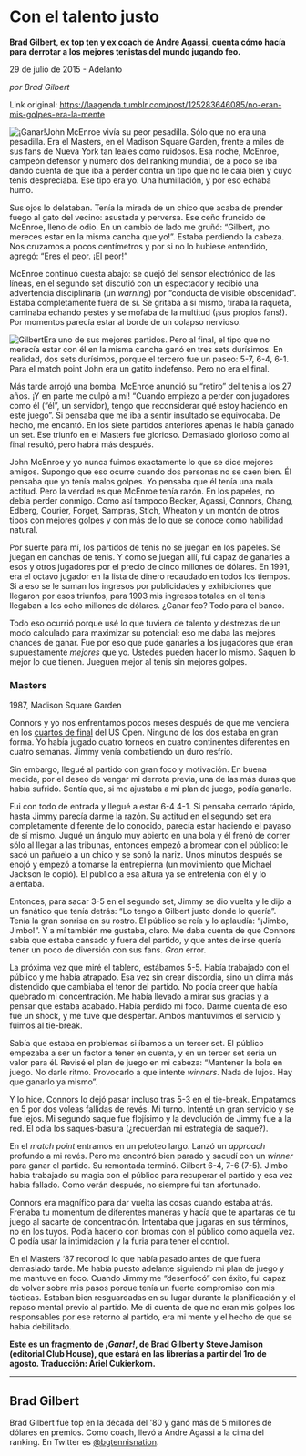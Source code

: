 # Con el talento justo

**Brad Gilbert, ex top ten y ex coach de Andre Agassi, cuenta cómo hacía para derrotar a los mejores tenistas del mundo jugando feo.**

29 de julio de 2015 - Adelanto

_por Brad Gilbert_

Link original: https://laagenda.tumblr.com/post/125283646085/no-eran-mis-golpes-era-la-mente

![¡Ganar!](https://64.media.tumblr.com/36e08e328b1b29c7c2282062823eb18e/tumblr_inline_pjzo2zh8WA1t6q87u_500.jpg)John
McEnroe vivía su peor pesadilla. Sólo que no era una pesadilla. Era
el Masters, en el Madison Square Garden, frente a miles de sus fans
de Nueva York tan leales como ruidosos. Esa noche, McEnroe, campeón
defensor y número dos del ranking mundial, de a poco se iba dando
cuenta de que iba a perder contra un tipo que no le caía bien y cuyo
tenis despreciaba. Ese tipo era yo. Una humillación, y por eso
echaba humo.  


Sus
ojos lo delataban. Tenía la mirada de un chico que acaba de prender
fuego al gato del vecino: asustada y perversa. Ese ceño fruncido de
McEnroe, lleno de odio. En un cambio de lado me gruñó: “Gilbert,
¡no mereces estar en la misma cancha que yo!”. Estaba perdiendo la
cabeza. Nos cruzamos a pocos centímetros y por si no lo hubiese
entendido, agregó: “Eres el peor. ¡El peor!”

McEnroe
continuó cuesta abajo: se quejó del sensor electrónico de las
líneas, en el segundo set discutió con un espectador y recibió una
advertencia disciplinaria (un *warning*) por “conducta de visible
obscenidad”. Estaba completamente fuera de sí. Se gritaba a sí
mismo, tiraba la raqueta, caminaba echando pestes y se mofaba de la
multitud (¡sus propios fans!). Por momentos parecía estar al borde
de un colapso nervioso.

![Gilbert](https://64.media.tumblr.com/9f526f3464d45f18efca248f4e32b36b/tumblr_inline_pjzo2zSfGt1t6q87u_250.jpg)Era
uno de sus mejores partidos. Pero al final, el tipo que no merecía
estar con él en la misma cancha ganó en tres sets durísimos. En
realidad, dos sets durísimos, porque el tercero fue un paseo: 5-7,
6-4, 6-1. Para el match point John era un gatito indefenso. Pero no
era el final.

Más
tarde arrojó una bomba. McEnroe anunció su “retiro” del tenis a
los 27 años. ¡Y en parte me culpó a mí! “Cuando empiezo a
perder con jugadores como él (“él”, un servidor), tengo que
reconsiderar qué estoy haciendo en este juego”. Si pensaba que me
iba a sentir insultado se equivocaba. De hecho, me encantó. En los
siete partidos anteriores apenas le había ganado un set. Ese triunfo
en el Masters fue glorioso. Demasiado glorioso como al final resultó,
pero habrá más después.

John
McEnroe y yo nunca fuimos exactamente lo que se dice mejores amigos.
Supongo que eso ocurre cuando dos personas no se caen bien. Él
pensaba que yo tenía malos golpes. Yo pensaba que él tenía una
mala actitud. Pero la verdad es que McEnroe tenía razón. En los
papeles, no debía perder conmigo. Como así tampoco Becker, Agassi,
Connors, Chang, Edberg, Courier, Forget, Sampras, Stich, Wheaton y un
montón de otros tipos con mejores golpes y con más de lo que se
conoce como habilidad natural.

Por
suerte para mí, los partidos de tenis no se juegan en los papeles.
Se juegan en canchas de tenis. Y como se juegan allí, fui capaz de
ganarles a esos y otros jugadores por el precio de cinco millones de
dólares. En 1991, era el octavo jugador en la lista de dinero
recaudado en todos los tiempos. Si a eso se le suman los ingresos por
publicidades y exhibiciones que llegaron por esos triunfos, para 1993
mis ingresos totales en el tenis llegaban a los ocho millones de
dólares. ¿Ganar feo? Todo para el banco. 


Todo
eso ocurrió porque usé lo que tuviera de talento y destrezas de un
modo calculado para maximizar su potencial: eso me daba las mejores
chances de ganar. Fue por eso que pude ganarles a los jugadores que
eran supuestamente *mejores*
que yo. Ustedes pueden hacer lo mismo. Saquen lo mejor lo que tienen.
Jueguen mejor al tenis sin mejores golpes.

### Masters
 1987, Madison Square Garden

Connors
y yo nos enfrentamos pocos meses después de que me venciera en los
[cuartos de final](https://www.youtube.com/watch?v=kOMjKSUkSTk) del US Open. Ninguno de los dos estaba en gran
forma. Yo había jugado cuatro torneos en cuatro continentes
diferentes en cuatro semanas. Jimmy venía combatiendo un duro
resfrío.

Sin
embargo, llegué al partido con gran foco y motivación. En buena
medida, por el deseo de vengar mi derrota previa, una de las más
duras que había sufrido. Sentía que, si me ajustaba a mi plan de
juego, podía ganarle. 


Fui
con todo de entrada y llegué a estar 6-4 4-1. Si pensaba cerrarlo
rápido, hasta Jimmy parecía darme la razón. Su actitud en el
segundo set era completamente diferente de lo conocido, parecía
estar haciendo el payaso de sí mismo. Jugué un ángulo muy abierto
en una bola y él frenó de correr sólo al llegar a las tribunas,
entonces empezó a bromear con el público: le sacó un pañuelo a un
chico y se sonó la nariz. Unos minutos después se enojó y empezó
a tomarse la entrepierna (un movimiento que Michael Jackson le
copió). El público a esa altura ya se entretenía con él y lo
alentaba.

Entonces,
para sacar 3-5 en el segundo set, Jimmy se dio vuelta y le dijo a un
fanático que tenía detrás: “Lo tengo a Gilbert justo donde lo
quería”. Tenía la gran sonrisa en su rostro. El público se reía
y lo aplaudía: “¡Jimbo, Jimbo!”. Y a mí también me gustaba,
claro. Me daba cuenta de que Connors sabía que estaba cansado y
fuera del partido, y que antes de irse quería tener un poco de
diversión con sus fans. *Gran*
error.

La
próxima vez que miré el tablero, estábamos 5-5. Había trabajado
con el público y me había atrapado. Esa vez sin crear discordia,
sino un clima más distendido que cambiaba el tenor del partido. No
podía creer que había quebrado mi concentración. Me había llevado
a mirar sus gracias y a pensar que estaba acabado. Había perdido mi
foco. Darme cuenta de eso fue un shock, y me tuve que despertar.
Ambos mantuvimos el servicio y fuimos al tie-break.

Sabía
que estaba en problemas si íbamos a un tercer set. El público
empezaba a ser un factor a tener en cuenta, y en un tercer set sería
un valor para él. Revisé el plan de juego en mi cabeza: “Mantener
la bola en juego. No darle ritmo. Provocarlo a que intente *winners*.
Nada de lujos. Hay que ganarlo ya mismo”. 


Y
lo hice. Connors lo dejó pasar incluso tras 5-3 en el tie-break.
Empatamos en 5 por dos voleas fallidas de revés. Mi turno. Intenté
un gran servicio y se fue lejos. Mi segundo saque fue flojísimo y la
devolución de Jimmy fue a la red. El odia los saques-basura
(¿recuerdan mi estrategia de saque?). 


En
el *match point* entramos en un peloteo largo. Lanzó un *approach*
profundo a mi revés. Pero me encontró bien parado y sacudí con un
*winner* para ganar el partido. Su remontada terminó. Gilbert 6-4, 7-6
(7-5). Jimbo había trabajado su magia con el público para recuperar
el partido y esa vez había fallado. Como verán después, no siempre
fui tan afortunado.

Connors
era magnífico para dar vuelta las cosas cuando estaba atrás.
Frenaba tu momentum de diferentes maneras y hacía que te apartaras
de tu juego al sacarte de concentración. Intentaba que jugaras en
sus términos, no en los tuyos. Podía hacerlo con bromas con el
público como aquella vez. O podía usar la intimidación y la furia
para tener el control.

En
el Masters ‘87 reconocí lo que había pasado antes de que fuera
demasiado tarde. Me había puesto adelante siguiendo mi plan de juego
y me mantuve en foco. Cuando Jimmy me “desenfocó” con éxito,
fui capaz de volver sobre mis pasos porque tenía un fuerte
compromiso con mis tácticas. Estaban bien resguardadas en su lugar
durante la planificación y el repaso mental previo al partido. Me di
cuenta de que no eran mis golpes los responsables por ese retorno al
partido, era mi mente y el hecho de que se había debilitado.

  


**Este es un fragmento de *¡Ganar!*, de Brad Gilbert y Steve Jamison (editorial Club House), que estará en las librerías a partir del 1ro de agosto. Traducción: Ariel Cukierkorn.**

  




---

 Brad Gilbert
-------------

 Brad Gilbert fue top en la década del '80 y ganó más de 5 millones de dólares en premios. Como coach, llevó a Andre Agassi a la cima del ranking. En Twitter es [@bgtennisnation](https://twitter.com/bgtennisnation). 

